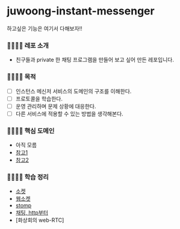 # juwoong-instant-messenger
하고싶은 기능은 여기서 다해보자!!

### 👨‍👩‍👦‍👦 레포 소개
- 친구들과 private 한 채팅 프로그램을 만들어 보고 싶어 만든 레포입니다.

### 👨‍👩‍👦‍👦 목적
- [ ] 인스턴스 메신저 서비스의 도메인의 구조를 이해한다.
- [ ] 프로토콜을 학습한다.
- [ ] 운영 관리하며 문제 상황에 대응한다. 
- [ ] 다른 서비스에 적용할 수 있는 방법을 생각해본다.

### 👨‍👩‍👦‍👦 핵심 도메인
- 아직 모름 
- [참고1](https://github.com/1ilsang/java-mvc-chatting)
- [참고2](https://github.com/zepinos/ChatServer)


### 👨‍👩‍👦‍👦 학습 정리
- [소켓](https://spark-earwig-6da.notion.site/10fe8e5a87df4344be5434f29703ba93?pvs=4)
- [웹소켓](https://spark-earwig-6da.notion.site/aa2fea898e524944b15a1db628994381?pvs=4)
- [stomp](https://spark-earwig-6da.notion.site/stomp-332fd750cfb942bbb0ed4b1bd5e3177a?pvs=4)
- [채팅, http부터 ](https://spark-earwig-6da.notion.site/stomp-56a74123e2194e6d87470de9dc30a172?pvs=4)
- [화상회의 web-RTC]
